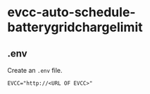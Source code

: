 # evcc-auto-schedule-batterygridchargelimit


## .env

Create an `.env` file.

```
EVCC="http://<URL OF EVCC>"
```
